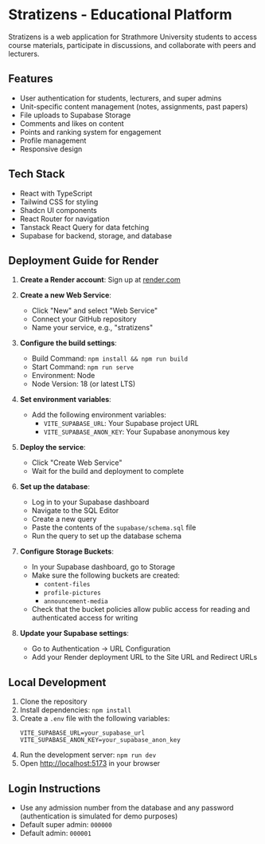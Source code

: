 
# Stratizens - Educational Platform

Stratizens is a web application for Strathmore University students to access course materials, participate in discussions, and collaborate with peers and lecturers.

## Features

- User authentication for students, lecturers, and super admins
- Unit-specific content management (notes, assignments, past papers)
- File uploads to Supabase Storage
- Comments and likes on content
- Points and ranking system for engagement
- Profile management
- Responsive design

## Tech Stack

- React with TypeScript
- Tailwind CSS for styling
- Shadcn UI components
- React Router for navigation
- Tanstack React Query for data fetching
- Supabase for backend, storage, and database

## Deployment Guide for Render

1. **Create a Render account**: Sign up at [render.com](https://render.com)

2. **Create a new Web Service**:
   - Click "New" and select "Web Service"
   - Connect your GitHub repository
   - Name your service, e.g., "stratizens"

3. **Configure the build settings**:
   - Build Command: `npm install && npm run build`
   - Start Command: `npm run serve`
   - Environment: Node
   - Node Version: 18 (or latest LTS)

4. **Set environment variables**:
   - Add the following environment variables:
     - `VITE_SUPABASE_URL`: Your Supabase project URL
     - `VITE_SUPABASE_ANON_KEY`: Your Supabase anonymous key

5. **Deploy the service**:
   - Click "Create Web Service"
   - Wait for the build and deployment to complete

6. **Set up the database**:
   - Log in to your Supabase dashboard
   - Navigate to the SQL Editor
   - Create a new query
   - Paste the contents of the `supabase/schema.sql` file
   - Run the query to set up the database schema

7. **Configure Storage Buckets**:
   - In your Supabase dashboard, go to Storage
   - Make sure the following buckets are created:
     - `content-files`
     - `profile-pictures` 
     - `announcement-media`
   - Check that the bucket policies allow public access for reading and authenticated access for writing

8. **Update your Supabase settings**:
   - Go to Authentication → URL Configuration
   - Add your Render deployment URL to the Site URL and Redirect URLs

## Local Development

1. Clone the repository
2. Install dependencies: `npm install`
3. Create a `.env` file with the following variables:
   ```
   VITE_SUPABASE_URL=your_supabase_url
   VITE_SUPABASE_ANON_KEY=your_supabase_anon_key
   ```
4. Run the development server: `npm run dev`
5. Open [http://localhost:5173](http://localhost:5173) in your browser

## Login Instructions

- Use any admission number from the database and any password (authentication is simulated for demo purposes)
- Default super admin: `000000`
- Default admin: `000001` 
